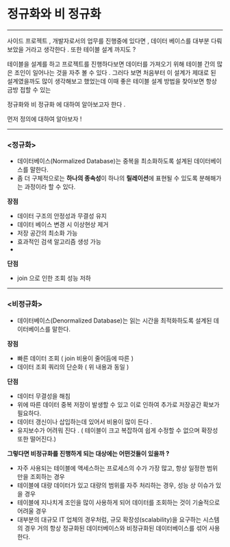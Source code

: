 
# 정규화와 비 정규화




---



사이드 프로젝트 , 개발자로서의 업무를 진행중에 있다면 , 데이터 베이스를 대부분 다뤄 보았을 거라고 생각한다 . 또한 테이블 설계 까지도 ? 

테이블을 설계를 하고 프로젝트를 진행하다보면 데이터를 가져오기 위해 테이블 간의 많은 조인이 일어나는 것을 자주 볼 수 있다 .  그러다 보면 처음부터 이 설계가 제대로 된 설계였을까도 많이 생각해보고 했었는데 이때 좋은 테이블 설계 방법을 찾아보면 항상 금방 접할 수 있는 

정규화와 비 정규화 에 대하여 알아보고자 한다 . 

먼저 정의에 대하여 알아보자 !

---

### **<정규화>**

- 데이터베이스(Normalized Database)는 중복을 최소화하도록 설계된 데이터베이스를 말한다.
- 좀 더 구체적으로는 **하나의 종속성**이 하나의 **릴레이션**에 표현될 수 있도록 분해해가는 과정이라 할 수 있다.



**장점**

- 데이터 구조의 안정성과 무결성 유지
- 데이터 베이스 변경 시 이상현상 제거
- 저장 공간의 최소화 가능
- 효과적인 검색 알고리즘 생성 가능
- 

**단점**

- join 으로 인한 조회 성능 저하

---

### **<비정규화>**

- 데이터베이스(Denormalized Database)는 읽는 시간을 최적화하도록 설계된 데이터베이스를 말한다.



**장점**

- 빠른 데이터 조회 ( join 비용이 줄어듬에 따른 )
- 데이터 조회 쿼리의 단순화  ( 위 내용과 동일 )

**단점**

- 데이터 무결성을 해침
- 위에 따른 데이터 중복 저장이 발생할 수 있고 이로 인하여 추가로 저장공간 확보가 필요하다.
- 데이터 갱신이나 삽입하는데 있어서 비용이 많이 든다 .
- 유지보수가 어려워 진다 . ( 테이블이 크고 복잡하여 쉽게 수정할 수 없으며 확장성 또한 떨어진다.)

**그렇다면 비정규화를 진행하게 되는 대상에는 어떤것들이 있을까 ?** 

- 자주 사용되는 테이블에 액세스하는 프로세스의 수가 가장 많고, 항상 일정한 범위만을 조회하는 경우
- 테이블에 대량 데이터가 있고 대량의 범위를 자주 처리하는 경우, 성능 상 이슈가 있을 경우
- 테이블에 지나치게 조인을 많이 사용하게 되어 데이터를 조회하는 것이 기술적으로 어려울 경우
- 대부분의 대규모 IT 업체의 경우처럼, 규모 확장성(scalability)을 요구하는 시스템의 경우 거의 항상 정규화된 데이터베이스와 비정규화된 데이터베이스를 섞어 사용한다.
